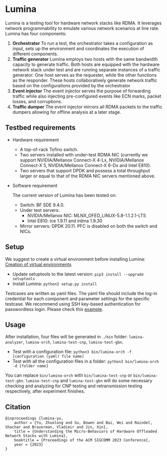 # Lumina
Lumina is a testing tool for hardware network stacks like RDMA. 
It leverages network programmability to emulate various network scenarios at line rate.
Lumina has four components:
1. **Orchestrator**
   To run a test, the orchestrator takes a configuration as input, sets up the environment and coordinates the execution of different components.
2. **Traffic generator**
   Lumina employs two hosts with the same bandwidth capacity to generate traffic. Both hosts are equipped with the hardware network stack under test and are running separate instances of a traffic generator. One host serves as the requester, while the other functions as the responder. These hosts collaboratively generate network traffic based on the configurations provided by the orchestrator
3. **Event injector**
   The event injector serves the purpose of forwarding traffic while also injecting pre-configured events like ECN marks, packet losses, and corruptions. 
4. **Traffic dumper**
   The event injector mirrors all RDMA packets to the traffic dumpers allowing for offline analysis at a later stage.
## Testbed requirements
- Hardware requirement
  - A top-of-rack Tofino switch.
  - Two servers installed with under-test RDMA NIC (currently we support NVIDIA/Mellanox Connect-X 4-Lx, NVIDIA/Mellanox Connect-X 5, NVIDIA/Mellanox Connect-X 6-Dx  and Intel E810).
  - Two servers that support DPDK and possess a total throughput larger or equal to that of the RDMA NIC servers mentioned above.
- Software requirement
  
  The current version of Lumina has been tested on:
  - Switch: BF SDE 9.4.0.
  - Under test servers: 
    - NVIDIA/Mellanox NIC: MLNX_OFED_LINUX-5.8-1.1.2.1-LTS
    - Intel E810: ice 1.9.11 and irdma 1.9.30
  - Mirror servers: DPDK 20.11.
PFC is disabled on both the switch and NICs. 

## Setup
We suggest to create a virtual environment before installing Lumina: [Creation of virtual environments](https://docs.python.org/3/library/venv.html)
- Update setuptools to the latest version: `pip3 install --upgrade setuptools`
- Install Lumina: `python3 setup.py install`

Testcases are written as yaml files. The yaml file should include the log-in credential for each component and parameter settings for the specific testcase. We recommend using SSH key-based authentication for passwordless login. Please check this [example](conf/example.yml).

## Usage
After installation, four files will be generated in `./bin` folder: `lumina-analyzer`, `lumina-orch`, `lumina-test-cnp`, `lumina-test-gbn`. 
- Test with a configuration file: `python3 bin/lumina-orch -f [configuration (yaml) file name]`
- Test with all the configuration files in a folder: `python3 bin/lumina-orch -d [folder name]`
  
You can replace `bin/lumina-orch` with `bin/lumina-test-cnp` or `bin/lumina-test-gbn`. `lumina-test-cnp` and `lumina-test-gbn` will do some necessary checking and analyzing for CNP testing and retransmission testing respectively, after experiment finishes.

## Citation

```
@inproceedings {lumina-yu,
    author = {Yu, Zhuolong and Su, Bowen and Bai, Wei and Raindel, Shachar and Braverman, Vladimir and Jin, Xin},
    title = {Understanding the Micro-Behaviors of Hardware Offloaded Network Stacks with Lumina},
    booktitle = {Proceedings of the ACM SIGCOMM 2023 Conference},
    year = {2023}
}
```
